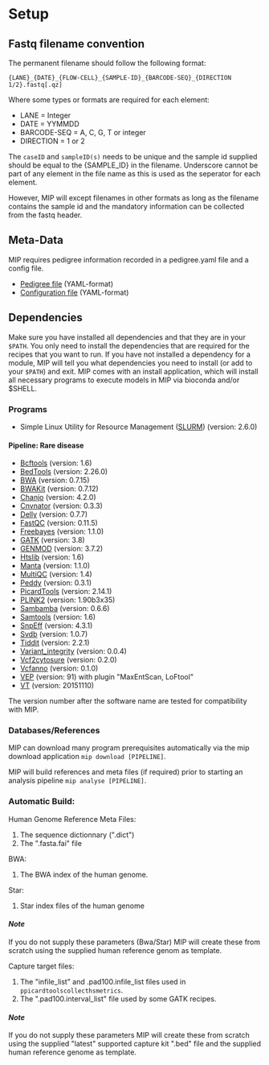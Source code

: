 # Setup

## Fastq filename convention
The permanent filename should follow the following format:

``{LANE}_{DATE}_{FLOW-CELL}_{SAMPLE-ID}_{BARCODE-SEQ}_{DIRECTION 1/2}.fastq[.qz]``

Where some types or formats are required for each element:
- LANE = Integer
- DATE = YYMMDD
- BARCODE-SEQ = A, C, G, T or integer
- DIRECTION = 1 or 2

The `caseID` and `sampleID(s)` needs to be unique and the sample id supplied should be equal to the {SAMPLE_ID} in the filename.
Underscore cannot be part of any element in the file name as this is used as the seperator for each element.

However, MIP will except filenames in other formats as long as the filename contains the sample id and the mandatory information can be collected from the fastq header.

## Meta-Data
MIP requires pedigree information recorded in a pedigree.yaml file and a config file.

* [Pedigree file] \(YAML-format\)
* [Configuration file] \(YAML-format\)

## Dependencies
Make sure you have installed all dependencies and that they are in your ``$PATH``.
You only need to install the dependencies that are required for the recipes that you want to run. If you have not installed a dependency for a module, MIP will tell you what dependencies you need to install (or add to your ``$PATH``) and exit. MIP comes with an install application, which will install all necessary programs to execute models in MIP via bioconda and/or $SHELL.

### **Programs**

- Simple Linux Utility for Resource Management ([SLURM]) (version: 2.6.0)

#### **Pipeline: Rare disease**
- [Bcftools] (version: 1.6)
- [BedTools] (version: 2.26.0)
- [BWA] (version: 0.7.15)
- [BWAKit] (version: 0.7.12)
- [Chanjo] (version: 4.2.0)
- [Cnvnator] (version: 0.3.3)
- [Delly] (version: 0.7.7)
- [FastQC] (version: 0.11.5)
- [Freebayes] (version: 1.1.0)
- [GATK] (version: 3.8)
- [GENMOD] (version: 3.7.2)
- [Htslib] (version: 1.6)
- [Manta] (version: 1.1.0)
- [MultiQC] (version: 1.4)
- [Peddy] (version: 0.3.1)
- [PicardTools] (version: 2.14.1)
- [PLINK2] (version: 1.90b3x35)
- [Sambamba] (version: 0.6.6)
- [Samtools] (version: 1.6)
- [SnpEff] (version: 4.3.1)
- [Svdb] (version: 1.0.7)
- [Tiddit] (version: 2.2.1)
- [Variant_integrity] (version: 0.0.4)
- [Vcf2cytosure] (version: 0.2.0)
- [Vcfanno] (version: 0.1.0)
- [VEP] (version: 91) with plugin "MaxEntScan, LoFtool"
- [VT] (version: 20151110)

The version number after the software name are tested for compatibility with MIP.

### Databases/References

MIP can download many program prerequisites automatically via the mip download application ``mip download [PIPELINE]``.

MIP will build references and meta files (if required) prior to starting an analysis pipeline ``mip analyse [PIPELINE]``.

### **Automatic Build:**

Human Genome Reference Meta Files:
 1. The sequence dictionnary (".dict")
 2. The ".fasta.fai" file

BWA:
 1. The BWA index of the human genome.

Star:
 1. Star index files of the human genome

#### *Note*
If you do not supply these parameters (Bwa/Star) MIP will create these from scratch using the supplied human reference genom as template.

Capture target files:
 1. The "infile_list" and .pad100.infile_list files used in ``ppicardtoolscollecthsmetrics``.
 2. The ".pad100.interval_list" file used by some GATK recipes.

#### *Note*
If you do not supply these parameters MIP will create these from scratch using the supplied "latest" supported capture kit ".bed" file and the supplied human reference genome as template.

[Bcftools]: http://www.htslib.org/
[BedTools]: http://bedtools.readthedocs.org/en/latest/
[BWA]: https://github.com/lh3/bwa
[BWAKit]: https://github.com/lh3/bwa/tree/master/bwakit
[Chanjo]: https://chanjo.readthedocs.org/en/latest/
[Cnvnator]: https://github.com/abyzovlab/CNVnator
[Configuration file]: https://github.com/henrikstranneheim/MIP/blob/master/templates/mip_config.yaml
[Delly]: https://github.com/dellytools/delly/
[FastQC]: http://www.bioinformatics.babraham.ac.uk/projects/fastqc/
[Freebayes]: https://github.com/ekg/freebayes
[GATK]: http://www.broadinstitute.org/gatk/
[GENMOD]: https://github.com/moonso/genmod/
[Htslib]: http://www.htslib.org/
[Manta]: https://github.com/Illumina/manta
[MultiQC]: https://github.com/ewels/MultiQC
[Peddy]: https://github.com/brentp/peddy
[Pedigree file]: https://github.com/Clinical-Genomics/MIP/tree/master/templates/643594-miptest_pedigree.yaml   
[PicardTools]: http://broadinstitute.github.io/picard/
[PLINK2]: https://www.cog-genomics.org/plink2
[Sambamba]: http://lomereiter.github.io/sambamba/
[Samtools]: http://www.htslib.org/
[SLURM]: http://slurm.schedmd.com/
[SnpEff]: http://snpeff.sourceforge.net/
[Svdb]: https://github.com/J35P312/SVDB
[Tabix]: http://samtools.sourceforge.net/tabix.shtml
[Tiddit]: https://github.com/J35P312/TIDDIT
[Variant_integrity]: https://github.com/moonso/variant_integrity
[Vcf2cytosure]: https://github.com/NBISweden/vcf2cytosure
[Vcfanno]: https://github.com/brentp/vcfanno
[VEP]: https://github.com/Ensembl/ensembl-vep
[VT]: https://github.com/atks/vt
